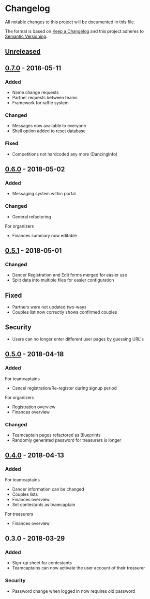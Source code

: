 # Changelog
All notable changes to this project will be documented in this file.

The format is based on [Keep a Changelog](http://keepachangelog.com/en/1.0.0/)
and this project adheres to [Semantic Versioning](http://semver.org/spec/v2.0.0.html).

## [Unreleased]


## [0.7.0] - 2018-05-11
### Added
- Name change requests
- Partner requests between teams
- Framework for raffle system

### Changed
- Messages now available to everyone
- Shell option added to reset database

### Fixed
- Competitions not hardcoded any more (DancingInfo)


## [0.6.0] - 2018-05-02
### Added
- Messaging system within portal

### Changed
- General refactoring

For organizers
- Finances summary now editable


## [0.5.1] - 2018-05-01
### Changed
- Dancer Registration and Edit forms merged for easier use
- Split data into multiple files for easier configuration

## Fixed
- Partners were not updated two-ways
- Couples list now correctly shows confirmed couples

## Security
- Users can no longer enter different user pages by guessing URL's



## [0.5.0] - 2018-04-18
### Added
For teamcaptains
- Cancel registration/Re-register during signup period

For organizers
- Registration overview
- Finances overview

### Changed
- Teamcaptain pages refactored as Blueprints
- Randomly generated password for treasurers is longer


## [0.4.0] - 2018-04-13
### Added
For teamcaptains
- Dancer information can be changed
- Couples lists
- Finances overview
- Set contestants as teamcaptain

For treasurers
- Finances overview


## 0.3.0 - 2018-03-29
### Added
- Sign-up sheet for contestants
- Teamcaptains can now activate the user account of their treasurer

### Security
- Password change when logged in now requires old password


[Unreleased]: https://github.com/AlenAlic/NTDS_webportal/compare/v0.7.0...HEAD
[0.7.0]: https://github.com/AlenAlic/NTDS_webportal/compare/v0.7.0...v0.6.0
[0.6.0]: https://github.com/AlenAlic/NTDS_webportal/compare/v0.5.1...v0.6.0
[0.5.1]: https://github.com/AlenAlic/NTDS_webportal/compare/v0.5.0...v0.5.1
[0.5.0]: https://github.com/AlenAlic/NTDS_webportal/compare/v0.4.0...v0.5.0
[0.4.0]: https://github.com/AlenAlic/NTDS_webportal/compare/v0.3.0...v0.4.0